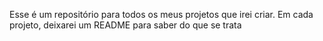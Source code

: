 Esse é um repositório para todos os meus projetos que irei criar. 
Em cada projeto, deixarei um README para saber do que se trata
